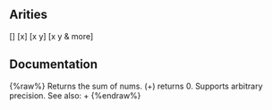 ## Arities
[]
[x]
[x y]
[x y & more]

## Documentation
{%raw%}
Returns the sum of nums. (+) returns 0. Supports arbitrary precision.
  See also: +
{%endraw%}
